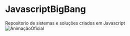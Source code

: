 # JavascriptBigBang
Repositorio de sistemas e soluções criados em Javascript
![AnimaçãoOficial](https://user-images.githubusercontent.com/49458473/138521291-190f0ea3-387c-418c-8c67-f84c920b734b.gif)
